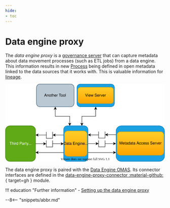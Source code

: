 ```yaml
---
hide:
- toc
---
```


<!-- SPDX-License-Identifier: CC-BY-4.0 -->
<!-- Copyright Contributors to the Egeria project 2020. -->

# Data engine proxy

The *data engine proxy* is a [governance server](/concepts/governance-server) that can capture metadata about data movement processes (such as ETL jobs) from a data engine.  This information results in new [Process](/types/0/0010-Base-Model) being defined in open metadata linked to the data sources that it works with. This is valuable information for [lineage](/features/lineage-management/overview).

![Data Engine Proxy](data-engine-proxy.svg)

The data engine proxy is paired with the [Data Engine OMAS](/services/omas/data-engine/overview). Its connector interfaces are defined in the [data-engine-proxy-connector :material-github:](https://github.com/odpi/egeria/tree/master/open-metadata-implementation/governance-servers/data-engine-proxy-services/data-engine-proxy-connector){ target=gh } module.

!!! education "Further information"
    - [Setting up the data engine proxy](/guides/admin/configuring-a-data-engine-proxy-server)

--8<-- "snippets/abbr.md"
